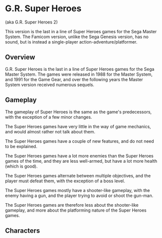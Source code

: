 # G.R. Super Heroes

(aka G.R. Super Heroes 2)

  
This version is the last in a line of Super Heroes games for the Sega Master System. The Famicom version, unlike the Sega Genesis version, has no sound, but is instead a single-player action-adventure/platformer.  
  

## Overview

G.R. Super Heroes is the last in a line of Super Heroes games for the Sega Master System. The games were released in 1988 for the Master System, and 1991 for the Game Gear, and over the following years the Master System version received numerous sequels.  
  

## Gameplay

The gameplay of Super Heroes is the same as the game's predecessors, with the exception of a few minor changes.  
  
The Super Heroes games have very little in the way of game mechanics, and would almost rather not talk about them.   
     

The Super Heroes games have a couple of new features, and do not need to be explained.  
   
The Super Heroes games have a lot more enemies than the Super Heroes games of the time, and they are less well-armed, but have a lot more health (which is good).  
   
The Super Heroes games alternate between multiple objectives, and the player must defeat them, with the exception of a boss level.  
  
The Super Heroes games mostly have a shooter-like gameplay, with the enemy having a gun, and the player trying to avoid or shoot the gun-man.    
  
The Super Heroes games are therefore less about the shooter-like gameplay, and more about the platforming nature of the Super Heroes games.   
  

## Characters